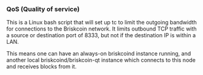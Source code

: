 ### QoS (Quality of service) ###

This is a Linux bash script that will set up tc to limit the outgoing bandwidth for connections to the Briskcoin network. It limits outbound TCP traffic with a source or destination port of 8333, but not if the destination IP is within a LAN.

This means one can have an always-on briskcoind instance running, and another local briskcoind/briskcoin-qt instance which connects to this node and receives blocks from it.
